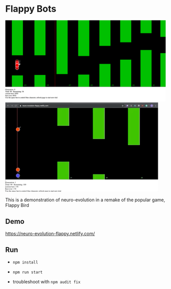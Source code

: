 # Flappy Bots

![Screenshot](/screenshots/screenShot.png "Screenshot")
![Gif](/screenshots/screenCapLowFps480.gif "gif")

This is a demonstration of neuro-evolution in a remake of the popular game, Flappy Bird

## Demo
https://neuro-evolution-flappy.netlify.com/



## Run

- `npm install`
- `npm run start`

- troubleshoot with `npm audit fix`

